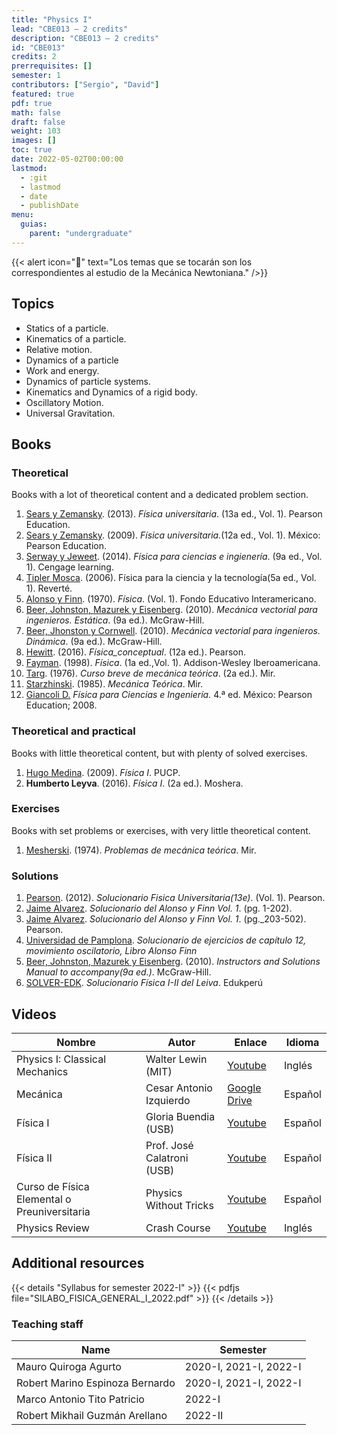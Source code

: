 ```yaml
---
title: "Physics I"
lead: "CBE013 — 2 credits"
description: "CBE013 — 2 credits"
id: "CBE013"
credits: 2
prerrequisites: []
semester: 1
contributors: ["Sergio", "David"]
featured: true
pdf: true
math: false
draft: false
weight: 103
images: []
toc: true
date: 2022-05-02T00:00:00
lastmod:
  - :git
  - lastmod
  - date
  - publishDate
menu:
  guias:
    parent: "undergraduate"
---
```


{{< alert icon="📌" text="Los temas que se tocarán son los correspondientes al estudio de la Mecánica Newtoniana." />}}

## Topics

- Statics of a particle.
- Kinematics of a particle.
- Relative motion.
- Dynamics of a particle
- Work and energy.
- Dynamics of particle systems.
- Kinematics and Dynamics of a rigid body.
- Oscillatory Motion.
- Universal Gravitation.

## Books

### Theoretical

Books with a lot of theoretical content and a dedicated problem section.

1. [Sears y Zemansky](https://drive.google.com/file/d/1JEhFy-xIF3U1chhclBM0dmnONwiHJY9q/view?usp=sharing). (2013). *Física universitaria*. (13a ed., Vol. 1). Pearson Education.
2. [Sears y Zemansky](https://drive.google.com/file/d/1wlr58KYJJmywtvoaWgdPEkSUR4KbYOFv/view?usp=sharing). (2009).  *Física universitaria.*(12a ed., Vol. 1). México: Pearson Education.
3. [Serway y Jeweet](https://drive.google.com/file/d/1kRXGXKdSE_8mrBfGFazXGblwVQgY6KuR/view?usp=sharing). (2014). *Física para ciencias e ingienería*. (9a ed., Vol. 1). Cengage learning.
4. [Tipler Mosca](https://drive.google.com/file/d/1ANwciKHwuf5taBL1Ur9MQMTn0sH1Y1He/view?usp=sharing). (2006). Física para la ciencia y la tecnología(5a ed., Vol. 1). Reverté.
5. [Alonso y Finn](https://drive.google.com/file/d/1ZX393SP2QQZWjvls7Bq0okk17ETNYqR_/view?usp=sharing). (1970). *Física*. (Vol. 1). Fondo Educativo Interamericano.
6. [Beer, Johnston, Mazurek y Eisenberg](https://drive.google.com/file/d/1c0WeL6fD4ISaQzLmZ_RKQmNIPM8zJJ2-/view?usp=sharing). (2010). *Mecánica vectorial para ingenieros. Estática*. (9a ed.). McGraw-Hill.
7. [Beer, Jhonston y Cornwell](https://drive.google.com/file/d/1YlWOlKR3Fj_7h6Q34Jyv2qm_OwCGNjzD/view?usp=sharing). (2010). *Mecánica vectorial para ingenieros. Dinámica*. (9a ed.). McGraw-Hill.
8. [Hewitt](https://drive.google.com/file/d/1ukRMKXK7_zGL4SvI4ESA3o1YHWbcGBqq/view?usp=sharing). (2016). *Física_conceptual*. (12a ed.). Pearson.
9. [Fayman](https://drive.google.com/file/d/12gFMMPcbVMV8am6Q-5kEUyGpIy-IeGCv/view?usp=sharing). (1998). *Física*. (1a ed.,Vol. 1). Addison-Wesley Iberoamericana.
10. [Targ](https://drive.google.com/file/d/1n10yw7WStpmGve3wex2Q4QW5ivA7HIJf/view?usp=sharing). (1976). *Curso breve de mecánica teórica*. (2a ed.). Mir.
11. [Starzhinski](https://drive.google.com/file/d/1ouvHaGp0dMuaZZqMXqzQXN94R7tCePBk/view?usp=sharing). (1985). *Mecánica Teórica*. Mir.
12. [Giancoli D.](https://drive.google.com/file/d/1xYt66a40fK_XTcrXUYMra1t6pa6xHv3t/view?usp=sharing) *Física para Ciencias e Ingeniería.* 4.ª ed. México: Pearson Education; 2008.

### Theoretical and practical

Books with little theoretical content, but with plenty of solved exercises.

1. [Hugo Medina](https://drive.google.com/file/d/1gQzL-z6YMftta-CWSCKwxO9VncHe39tH/view?usp=sharing). (2009). *Física I*. PUCP.
2. **Humberto Leyva**. (2016). *Física I*. (2a ed.). Moshera.

### Exercises

Books with set problems or exercises, with very little theoretical content.

1. [Mesherski](https://drive.google.com/file/d/1iRjjOL-ZCwweA3UmlfW8K2dR7Ke3VQlN/view?usp=sharing). (1974). *Problemas de mecánica teórica*. Mir.

### Solutions

1. [Pearson](https://drive.google.com/file/d/1_UpvQgQ_yh5nkg1XeJm6ctogEoSW_i2_/view?usp=sharing). (2012). *Solucionario Fisica Universitaria(13e)*. (Vol. 1). Pearson.
2. [Jaime Alvarez](https://drive.google.com/file/d/1K__9UbHiV-zK_9W0OFXNodqmPeBUPrSS/view?usp=sharing). *Solucionario del Alonso y Finn Vol. 1*. (pg. 1-202).
3. [Jaime Alvarez](https://drive.google.com/file/d/13OMQL4dTcSSHvmW9rn0o4XNA1SV9cZHE/view?usp=sharing). *Solucionario del Alonso y Finn Vol. 1*. (pg._203-502). Pearson.
4. [Universidad de Pamplona](https://drive.google.com/file/d/1vkNnUUv-CPlMVxZ89LUeNsitNztRMoSr/view?usp=sharing). *Solucionario de ejercicios de capítulo 12, movimiento oscilatorio, Libro Alonso Finn*
5. [Beer, Johnston, Mazurek y Eisenberg](https://drive.google.com/file/d/1xWCrk9weiesvlw0liBn5VZa1QVrjaZGt/view?usp=sharing). (2010). *Instructors and Solutions Manual to accompany(9a ed.)*. McGraw-Hill.
6. [SOLVER-EDK](https://drive.google.com/file/d/1yJsduv6yFb5iwXis-MBNB14J7FlCG9Zz/view?usp=sharing). *Solucionario Física I-II del Leiva*. Edukperú

## Videos

|Nombre|Autor|Enlace|Idioma|
|------|-----|------|------|
|Physics I: Classical Mechanics|Walter Lewin (MIT)|[Youtube](https://www.youtube.com/playlist?list=PLw3pvR_YJeRcMaubDZvkjayqDJT4Tx47A)|Inglés|
|Mecánica|Cesar Antonio Izquierdo|[Google Drive](https://drive.google.com/drive/folders/18B3PYI72WK3w5yEqShKKmr8hMpv4WXYy?usp=sharing)|Español|
|Física I|Gloria Buendia (USB)|[Youtube](https://www.youtube.com/playlist?list=PLCA5AED3D38F393C5)|Español|
|Física II|Prof. José Calatroni (USB)|[Youtube](https://www.youtube.com/playlist?list=PLC11B12C9A476DA41)|Español|
|Curso de Física Elemental o Preuniversitaria|Physics Without Tricks|[Youtube](https://www.youtube.com/playlist?list=PLpuCD1rv2i4oWFYKXsyn8WGpzsxGUqvFq)|Español|
|Physics Review |Crash Course|[Youtube](https://youtube.com/playlist?list=PL8dPuuaLjXtN0ge7yDk_UA0ldZJdhwkoV)|Inglés|

## Additional resources

{{< details "Syllabus for semester 2022-I" >}}
{{< pdfjs file="SILABO_FISICA_GENERAL_I_2022.pdf" >}}
{{< /details >}}

### Teaching staff

| Name | Semester |
| ------ | -------- |
| Mauro Quiroga Agurto | 2020-I, 2021-I, 2022-I |
| Robert Marino Espinoza Bernardo | 2020-I, 2021-I, 2022-I |
| Marco Antonio Tito Patricio | 2022-I |
| Robert Mikhail Guzmán Arellano | 2022-II |
